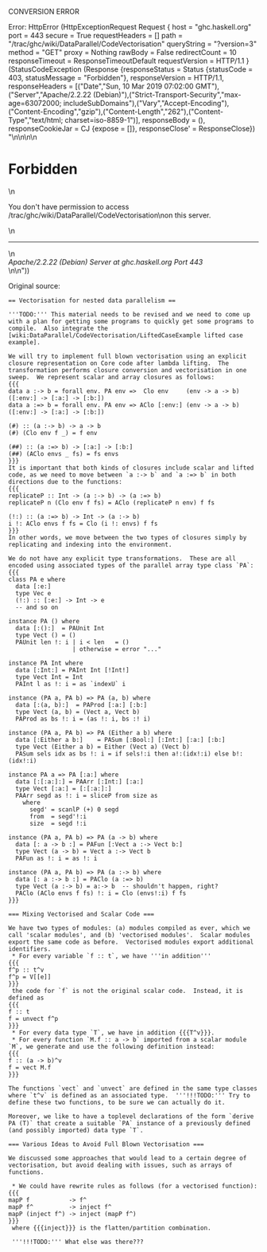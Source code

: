 CONVERSION ERROR

Error: HttpError (HttpExceptionRequest Request {
  host                 = "ghc.haskell.org"
  port                 = 443
  secure               = True
  requestHeaders       = []
  path                 = "/trac/ghc/wiki/DataParallel/CodeVectorisation"
  queryString          = "?version=3"
  method               = "GET"
  proxy                = Nothing
  rawBody              = False
  redirectCount        = 10
  responseTimeout      = ResponseTimeoutDefault
  requestVersion       = HTTP/1.1
}
 (StatusCodeException (Response {responseStatus = Status {statusCode = 403, statusMessage = "Forbidden"}, responseVersion = HTTP/1.1, responseHeaders = [("Date","Sun, 10 Mar 2019 07:02:00 GMT"),("Server","Apache/2.2.22 (Debian)"),("Strict-Transport-Security","max-age=63072000; includeSubDomains"),("Vary","Accept-Encoding"),("Content-Encoding","gzip"),("Content-Length","262"),("Content-Type","text/html; charset=iso-8859-1")], responseBody = (), responseCookieJar = CJ {expose = []}, responseClose' = ResponseClose}) "<!DOCTYPE HTML PUBLIC \"-//IETF//DTD HTML 2.0//EN\">\n<html><head>\n<title>403 Forbidden</title>\n</head><body>\n<h1>Forbidden</h1>\n<p>You don't have permission to access /trac/ghc/wiki/DataParallel/CodeVectorisation\non this server.</p>\n<hr>\n<address>Apache/2.2.22 (Debian) Server at ghc.haskell.org Port 443</address>\n</body></html>\n"))

Original source:

```trac
== Vectorisation for nested data parallelism ==

'''TODO:''' This material needs to be revised and we need to come up with a plan for getting some programs to quickly get some programs to compile.  Also integrate the [wiki:DataParallel/CodeVectorisation/LiftedCaseExample lifted case example].

We will try to implement full blown vectorisation using an explicit closure representation on Core code after lambda lifting.  The transformation performs closure conversion and vectorisation in one sweep.  We represent scalar and array closures as follows:
{{{
data a :-> b = forall env. PA env =>  Clo env     (env -> a -> b) ([:env:] -> [:a:] -> [:b:])
data a :=> b = forall env. PA env => AClo [:env:] (env -> a -> b) ([:env:] -> [:a:] -> [:b:])

(#) :: (a :-> b) -> a -> b
(#) (Clo env f _) = f env

(##) :: (a :=> b) -> [:a:] -> [:b:]
(##) (AClo envs _ fs) = fs envs
}}}
It is important that both kinds of closures include scalar and lifted code, as we need to move between `a :-> b` and `a :=> b` in both directions due to the functions:
{{{
replicateP :: Int -> (a :-> b) -> (a :=> b)
replicateP n (Clo env f fs) = AClo (replicateP n env) f fs

(!:) :: (a :=> b) -> Int -> (a :-> b)
i !: AClo envs f fs = Clo (i !: envs) f fs
}}}
In other words, we move between the two types of closures simply by replicating and indexing into the environment.

We do not have any explicit type transformations.  These are all encoded using associated types of the parallel array type class `PA`:
{{{
class PA e where
  data [:e:]
  type Vec e
  (!:) :: [:e:] -> Int -> e
  -- and so on

instance PA () where
  data [:():]  = PAUnit Int
  type Vect () = ()
  PAUnit len !: i | i < len   = ()
                  | otherwise = error "..."

instance PA Int where
  data [:Int:] = PAInt Int [!Int!]
  type Vect Int = Int
  PAInt l as !: i = as `indexU` i

instance (PA a, PA b) => PA (a, b) where
  data [:(a, b):]  = PAProd [:a:] [:b:]
  type Vect (a, b) = (Vect a, Vect b)
  PAProd as bs !: i = (as !: i, bs :! i)

instance (PA a, PA b) => PA (Either a b) where
  data [:Either a b:]    = PASum [:Bool:] [:Int:] [:a:] [:b:]
  type Vect (Either a b) = Either (Vect a) (Vect b)
  PASum sels idx as bs !: i = if sels!:i then a!:(idx!:i) else b!:(idx!:i)

instance PA a => PA [:a:] where
  data [:[:a:]:] = PAArr [:Int:] [:a:]
  type Vect [:a:] = [:[:a:]:]
  PAArr segd as !: i = sliceP from size as
    where
      segd' = scanlP (+) 0 segd
      from  = segd'!:i
      size  = segd !:i

instance (PA a, PA b) => PA (a -> b) where
  data [: a -> b :] = PAFun [:Vect a :-> Vect b:]
  type Vect (a -> b) = Vect a :-> Vect b
  PAFun as !: i = as !: i

instance (PA a, PA b) => PA (a :-> b) where
  data [: a :-> b :] = PAClo (a :=> b)
  type Vect (a :-> b) = a:-> b  -- shouldn't happen, right?
  PAClo (AClo envs f fs) !: i = Clo (envs!:i) f fs
}}}

=== Mixing Vectorised and Scalar Code ===

We have two types of modules: (a) modules compiled as ever, which we call 'scalar modules', and (b) 'vectorised modules'.  Scalar modules export the same code as before.  Vectorised modules export additional identifiers.
 * For every variable `f :: t`, we have '''in addition'''
{{{
f^p :: t^v
f^p = V[[e]]
}}}
 the code for `f` is not the original scalar code.  Instead, it is defined as
{{{
f :: t
f = unvect f^p
}}}
 * For every data type `T`, we have in addition {{{T^v}}}.
 * For every function `M.f :: a -> b` imported from a scalar module `M`, we generate and use the following definition instead:
{{{
f :: (a -> b)^v
f = vect M.f
}}}

The functions `vect` and `unvect` are defined in the same type classes where `t^v` is defined as an associated type.  '''!!!TODO:''' Try to define these two functions, to be sure we can actually do it.

Moreover, we like to have a toplevel declarations of the form `derive PA (T)` that create a suitable `PA` instance of a previously defined (and possibly imported) data type `T`.

=== Various Ideas to Avoid Full Blown Vectorisation ===

We discussed some approaches that would lead to a certain degree of vectorisation, but avoid dealing with issues, such as arrays of functions.

 * We could have rewrite rules as follows (for a vectorised function):
{{{
mapP f           -> f^
mapP f^          -> inject f^
mapP (inject f^) -> inject (mapP f^)
}}}
 where {{{inject}}} is the flatten/partition combination.

 '''!!!TODO:''' What else was there???

```
